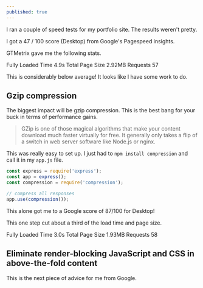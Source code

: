 ```yaml
---
published: true
---
```

I ran a couple of speed tests for my portfolio site. The results weren't pretty.

I got a 47 / 100 score (Desktop) from Google's Pagespeed insights.

GTMetrix gave me the following stats.

Fully Loaded Time 4.9s 
Total Page Size 2.92MB 
Requests 57 

This is considerably below average! It looks like I have some work to do.

## Gzip compression

The biggest impact will be gzip compression. This is the best bang for your buck in terms of performance gains.

> GZip is one of those magical algorithms that make your content download much faster virtually for free. It generally only takes a flip of a switch in web server software like Node.js or nginx.

This was really easy to set up. I just had to `npm install compression` and call it in my `app.js` file.

```javascript
const express = require('express');
const app = express();
const compression = require('compression');

// compress all responses
app.use(compression());
```

This alone got me to a Google score of 87/100 for Desktop!

This one step cut about a third of the load time and page size.

Fully Loaded Time 3.0s 
Total Page Size 1.93MB 
Requests 58 

## Eliminate render-blocking JavaScript and CSS in above-the-fold content

This is the next piece of advice for me from Google.

